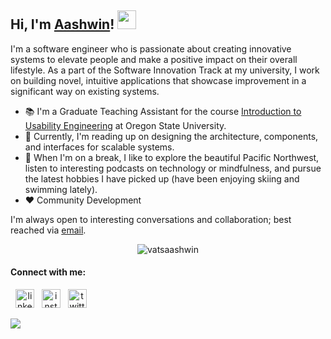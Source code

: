 ## Hi, I'm [Aashwin](http://vatsaashwin.github.io/)! <img src="https://raw.githubusercontent.com/MartinHeinz/MartinHeinz/master/wave.gif" width="30px">

I'm a software engineer who is passionate about creating innovative systems to elevate people and make a positive impact on their overall lifestyle. As a part of the Software Innovation Track at my university, I work on building novel, intuitive applications that showcase improvement in a significant way on existing systems. 

- :books: I'm a Graduate Teaching Assistant for the course [Introduction to Usability Engineering](https://canvas.oregonstate.edu/courses/1798837/assignments/syllabus) at Oregon State University.
- :seedling: Currently, I'm reading up on designing the architecture, components, and interfaces for scalable systems.
- :ski: When I'm on a break, I like to explore the beautiful Pacific Northwest, listen to interesting podcasts on technology or mindfulness, and pursue the latest hobbies I have picked up (have been enjoying skiing and swimming lately).
- ♥ Community Development

I'm always open to interesting conversations and collaboration; best reached via [email](aashwinvats@gmail.com). 

<p align="center"> <img src="https://github-readme-stats.vercel.app/api?username=vatsaashwin&show_icons=true&theme=synthwave" alt="vatsaashwin" />

#### Connect with me: 
<span align='center'> &nbsp;&nbsp;<a href="https://www.linkedin.com/in/aashwinvats/" title="Image from freepnglogos.com"><img height="30" src="https://www.freepnglogos.com/uploads/linkedin-in-logo-png-1.png" alt="linkedin in logo png" /></a>&nbsp;&nbsp;
<a href="https://www.instagram.com/aashwin_vats/" title="Image from freepnglogos.com"><img height="30" src="https://www.freepnglogos.com/uploads/instagram-logos-png-images-free-download-2.png" alt="instagram logos png images free download" /></a>&nbsp;&nbsp;
<a href="https://twitter.com/AashwinVats22" title="Image from freepnglogos.com"><img height="30" src="https://www.freepnglogos.com/uploads/twitter-logo-png/twitter-logo-vector-png-clipart-1.png" alt="twitter logo vector png clipart" /></a></span> 

![](https://komarev.com/ghpvc/?username=vatsaashwin) 


<!--
**vatsaashwin/vatsaashwin** is a ✨ _special_ ✨ repository because its `README.md` (this file) appears on your GitHub profile.
- 🔭 I’m currently working on solving 
- 🌱 I’m currently learning ...
- 👯 I’m looking to collaborate on ...
- 🤔 I’m looking for help with ...
- 💬 Ask me about ...
- 📫 How to reach me: ...
- 😄 Pronouns: ...
- ⚡ Fun fact: ... 

-->

